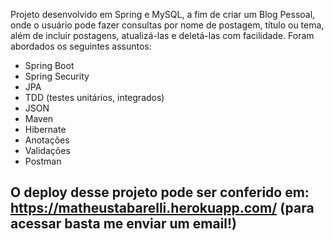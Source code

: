Projeto desenvolvido em Spring e MySQL, a fim de criar um Blog Pessoal, onde o usuário pode fazer consultas por nome de postagem, título ou tema, além de incluir postagens, atualizá-las e deletá-las com facilidade. Foram abordados os seguintes assuntos:

- Spring Boot
- Spring Security
- JPA
- TDD (testes unitários, integrados)
- JSON
- Maven
- Hibernate
- Anotações
- Validações
- Postman

## O deploy desse projeto pode ser conferido em: https://matheustabarelli.herokuapp.com/ (para acessar basta me enviar um email!)
